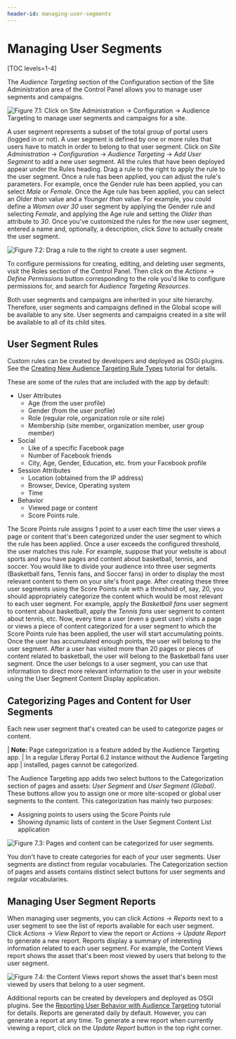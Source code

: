 ```yaml
---
header-id: managing-user-segments
---
```


# Managing User Segments

[TOC levels=1-4]

The *Audience Targeting* section of the Configuration section of the Site
Administration area of the Control Panel allows you to manage user segments and
campaigns.

![Figure 7.1: Click on *Site Administration* &rarr; *Configuration* &rarr; *Audience Targeting* to manage user segments and campaigns for a site.](../../images/07-audience-targeting-admin.png)

A user segment represents a subset of the total group of portal users (logged in
or not). A user segment is defined by one or more rules that users have to match
in order to belong to that user segment. Click on *Site Administration* &rarr;
*Configuration* &rarr; *Audience Targeting* &rarr; *Add User Segment* to add a
new user segment. All the rules that have been deployed appear under the Rules
heading. Drag a rule to the right to apply the rule to the user segment. Once a
rule has been applied, you can adjust the rule's parameters. For example, once
the Gender rule has been applied, you can select *Male* or *Female*. Once the
Age rule has been applied, you can select an *Older than* value and a *Younger
than* value. For example, you could define a *Women over 30* user segment by
applying the Gender rule and selecting *Female*, and applying the Age rule and
setting the *Older than* attribute to *30*. Once you've customized the rules for
the new user segment, entered a name and, optionally, a description, click
*Save* to actually create the user segment.

![Figure 7.2: Drag a rule to the right to create a user segment.](../../images/07-audience-targeting-rules.png)

To configure permissions for creating, editing, and deleting user segments,
visit the Roles section of the Control Panel. Then click on the *Actions* &rarr;
*Define Permissions* button corresponding to the role you'd like to configure
permissions for, and search for *Audience Targeting Resources*.

Both user segments and campaigns are inherited in your site hierarchy.
Therefore, user segments and campaigns defined in the Global scope will be
available to any site. User segments and campaigns created in a site will be
available to all of its child sites.

## User Segment Rules

Custom rules can be created by developers and deployed as OSGi plugins. See the
[Creating New Audience Targeting Rule Types](/docs/6-2/tutorials/-/knowledge_base/t/creating-new-audience-targeting-rule-types)
tutorial for details.
 
These are some of the rules that are included with the app by default:

- User Attributes
    - Age (from the user profile)
    - Gender (from the user profile)
    - Role (regular role, organization role or site role)
    - Membership (site member, organization member, user group member)
- Social
    - Like of a specific Facebook page
    - Number of Facebook friends
    - City, Age, Gender, Education, etc. from your Facebook profile
- Session Attributes
    - Location (obtained from the IP address)
    - Browser, Device, Operating system
    - Time
- Behavior
    - Viewed page or content
    - Score Points rule.
 
The Score Points rule assigns 1 point to a user each time the user views a page
or content that's been categorized under the user segment to which the rule has
been applied. Once a user exceeds the configured threshold, the user matches
this rule. For example, suppose that your website is about sports and you have
pages and content about basketball, tennis, and soccer. You would like to divide
your audience into three user segments (Basketball fans, Tennis fans, and Soccer
fans) in order to display the most relevant content to them on your site's front
page. After creating these three user segments using the Score Points rule with
a threshold of, say, 20, you should appropriately categorize the content which
would be most relevant to each user segment. For example, apply the *Basketball
fans* user segment to content about basketball, apply the *Tennis fans* user
segment to content about tennis, etc. Now, every time a user (even a guest user)
visits a page or views a piece of content categorized for a user segment to
which the Score Points rule has been applied, the user will start accumulating
points. Once the user has accumulated enough points, the user will belong to the
user segment. After a user has visited more than 20 pages or pieces of content
related to basketball, the user will belong to the Basketball fans user segment.
Once the user belongs to a user segment, you can use that information to direct
more relevant information to the user in your website using the User Segment
Content Display application.

## Categorizing Pages and Content for User Segments

Each new user segment that's created can be used to categorize pages or content.

| **Note:** Page categorization is a feature added by the Audience Targeting app.
| In a regular Liferay Portal 6.2 instance without the Audience Targeting app
| installed, pages cannot be categorized.

The Audience Targeting app adds two select buttons to the Categorization section
of pages and assets: *User Segment* and *User Segment (Global)*. These buttons
allow you to assign one or more site-scoped or global user segments to the
content. This categorization has mainly two purposes:

- Assigning points to users using the Score Points rule
- Showing dynamic lists of content in the User Segment Content List application

![Figure 7.3: Pages and content can be categorized for user segments.](../../images/07-audience-targeting-categorization.png)

You don't have to create categories for each of your user segments. User
segments are distinct from regular vocabularies. The Categorization section of
pages and assets contains distinct select buttons for user segments and regular
vocabularies.

## Managing User Segment Reports

When managing user segments, you can click *Actions* &rarr; *Reports* next to a
user segment to see the list of reports available for each user segment. Click
*Actions* &rarr; *View Report* to view the report or *Actions* &rarr; *Update
Report* to generate a new report. Reports display a summary of interesting
information related to each user segment. For example, the Content Views report
shows the asset that's been most viewed by users that belong to the user segment.

![Figure 7.4: the Content Views report shows the asset that's been most viewed by users that belong to a user segment.](../../images/07-audience-targeting-user-segment-report.png)

Additional reports can be created by developers and deployed as OSGI plugins.
See the [Reporting User Behavior with Audience Targeting](/docs/6-2/tutorials/-/knowledge_base/t/reporting-user-behavior-with-audience-targeting)
tutorial for details. Reports are generated daily by default. However, you can
generate a report at any time. To generate a new report when currently viewing a
report, click on the *Update Report* button in the top right corner.
